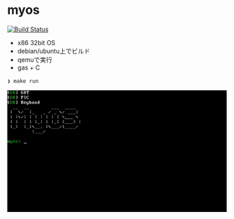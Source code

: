 # myos
[![Build Status](https://travis-ci.com/bassaer/myos.svg?branch=master)](https://travis-ci.com/bassaer/myos)

- x86 32bit OS
- debian/ubuntu上でビルド
- qemuで実行
- gas + C

```
❯ make run
```

![screenshot](https://github.com/bassaer/myos/blob/master/screen.gif)

